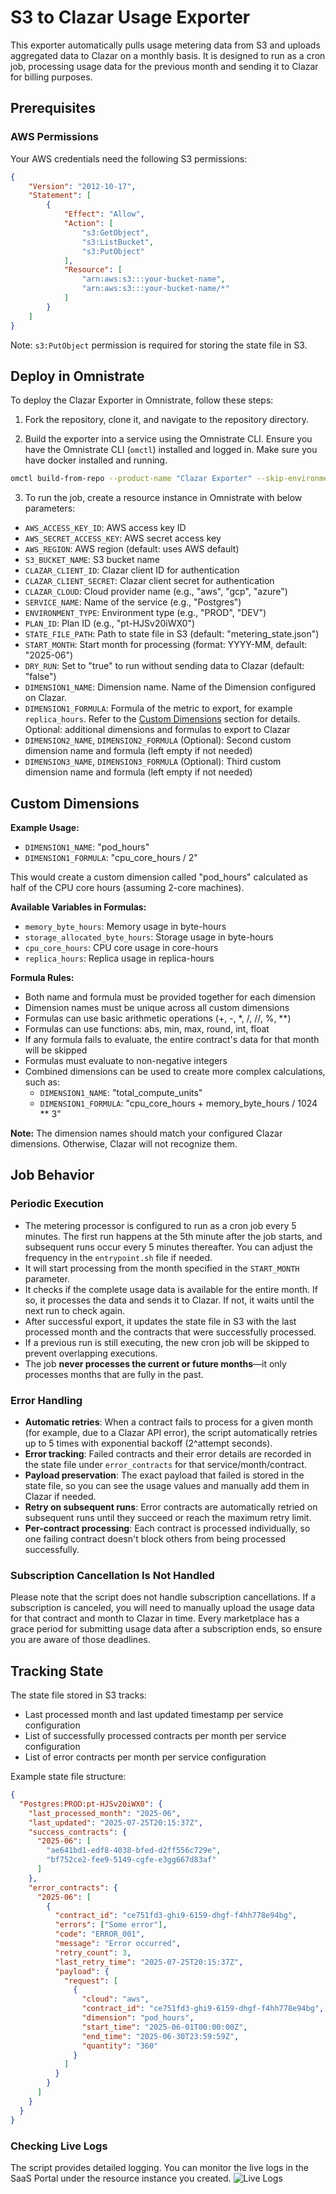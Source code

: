 # S3 to Clazar Usage Exporter

This exporter automatically pulls usage metering data from S3 and uploads aggregated data to Clazar on a monthly basis. It is designed to run as a cron job, processing usage data for the previous month and sending it to Clazar for billing purposes.

## Prerequisites

### AWS Permissions
Your AWS credentials need the following S3 permissions:
```json
{
    "Version": "2012-10-17",
    "Statement": [
        {
            "Effect": "Allow",
            "Action": [
                "s3:GetObject",
                "s3:ListBucket",
                "s3:PutObject"
            ],
            "Resource": [
                "arn:aws:s3:::your-bucket-name",
                "arn:aws:s3:::your-bucket-name/*"
            ]
        }
    ]
}
```

Note: `s3:PutObject` permission is required for storing the state file in S3.

## Deploy in Omnistrate

To deploy the Clazar Exporter in Omnistrate, follow these steps:

1. Fork the repository, clone it, and navigate to the repository directory.

2. Build the exporter into a service using the Omnistrate CLI. Ensure you have the Omnistrate CLI (`omctl`) installed and logged in. Make sure you have docker installed and running.

```bash
omctl build-from-repo --product-name "Clazar Exporter" --skip-environment-promotion
```

3. To run the job, create a resource instance in Omnistrate with below parameters:

- `AWS_ACCESS_KEY_ID`: AWS access key ID
- `AWS_SECRET_ACCESS_KEY`: AWS secret access key
- `AWS_REGION`: AWS region (default: uses AWS default)
- `S3_BUCKET_NAME`: S3 bucket name
- `CLAZAR_CLIENT_ID`: Clazar client ID for authentication
- `CLAZAR_CLIENT_SECRET`: Clazar client secret for authentication
- `CLAZAR_CLOUD`: Cloud provider name (e.g., "aws", "gcp", "azure")
- `SERVICE_NAME`: Name of the service (e.g., "Postgres")
- `ENVIRONMENT_TYPE`: Environment type (e.g., "PROD", "DEV")
- `PLAN_ID`: Plan ID (e.g., "pt-HJSv20iWX0")
- `STATE_FILE_PATH`: Path to state file in S3 (default: "metering_state.json")
- `START_MONTH`: Start month for processing (format: YYYY-MM, default: "2025-06")
- `DRY_RUN`: Set to "true" to run without sending data to Clazar (default: "false")
- `DIMENSION1_NAME`:  Dimension name. Name of the Dimension configured on Clazar.
- `DIMENSION1_FORMULA`: Formula of the metric to export, for example `replica_hours`. Refer to the [Custom Dimensions](#custom-dimensions) section for details.
Optional: additional dimensions and formulas to export to Clazar
- `DIMENSION2_NAME`, `DIMENSION2_FORMULA` (Optional): Second custom dimension name and formula (left empty if not needed)
- `DIMENSION3_NAME`, `DIMENSION3_FORMULA` (Optional): Third custom dimension name and formula (left empty if not needed)

## Custom Dimensions

**Example Usage:**
- `DIMENSION1_NAME`: "pod_hours"
- `DIMENSION1_FORMULA`: "cpu_core_hours / 2"

This would create a custom dimension called "pod_hours" calculated as half of the CPU core hours (assuming 2-core machines).

**Available Variables in Formulas:**
- `memory_byte_hours`: Memory usage in byte-hours
- `storage_allocated_byte_hours`: Storage usage in byte-hours
- `cpu_core_hours`: CPU core usage in core-hours
- `replica_hours`: Replica usage in replica-hours

**Formula Rules:**
- Both name and formula must be provided together for each dimension
- Dimension names must be unique across all custom dimensions
- Formulas can use basic arithmetic operations (+, -, *, /, //, %, **)
- Formulas can use functions: abs, min, max, round, int, float
- If any formula fails to evaluate, the entire contract's data for that month will be skipped
- Formulas must evaluate to non-negative integers
- Combined dimensions can be used to create more complex calculations, such as:
  - `DIMENSION1_NAME`: "total_compute_units"
  - `DIMENSION1_FORMULA`: "cpu_core_hours + memory_byte_hours / 1024 ** 3"

**Note:** The dimension names should match your configured Clazar dimensions. Otherwise, Clazar will not recognize them. 

## Job Behavior

### Periodic Execution
- The metering processor is configured to run as a cron job every 5 minutes. The first run happens at the 5th minute after the job starts, and subsequent runs occur every 5 minutes thereafter. You can adjust the frequency in the `entrypoint.sh` file if needed. 
- It will start processing from the month specified in the `START_MONTH` parameter.
- It checks if the complete usage data is available for the entire month. If so, it processes the data and sends it to Clazar. If not, it waits until the next run to check again.
- After successful export, it updates the state file in S3 with the last processed month and the contracts that were successfully processed.
- If a previous run is still executing, the new cron job will be skipped to prevent overlapping executions.
- The job **never processes the current or future months**—it only processes months that are fully in the past.

### Error Handling

- **Automatic retries**: When a contract fails to process for a given month (for example, due to a Clazar API error), the script automatically retries up to 5 times with exponential backoff (2^attempt seconds).
- **Error tracking**: Failed contracts and their error details are recorded in the state file under `error_contracts` for that service/month/contract.
- **Payload preservation**: The exact payload that failed is stored in the state file, so you can see the usage values and manually add them in Clazar if needed.
- **Retry on subsequent runs**: Error contracts are automatically retried on subsequent runs until they succeed or reach the maximum retry limit.
- **Per-contract processing**: Each contract is processed individually, so one failing contract doesn't block others from being processed successfully.

### Subscription Cancellation Is Not Handled
Please note that the script does not handle subscription cancellations. If a subscription is canceled, you will need to manually upload the usage data for that contract and month to Clazar in time. Every marketplace has a grace period for submitting usage data after a subscription ends, so ensure you are aware of those deadlines.

## Tracking State

The state file stored in S3 tracks:
- Last processed month and last updated timestamp per service configuration
- List of successfully processed contracts per month per service configuration
- List of error contracts per month per service configuration

Example state file structure:
```json
{
  "Postgres:PROD:pt-HJSv20iWX0": {
    "last_processed_month": "2025-06",
    "last_updated": "2025-07-25T20:15:37Z",
    "success_contracts": {
      "2025-06": [
        "ae641bd1-edf8-4038-bfed-d2ff556c729e",
        "bf752ce2-fee9-5149-cgfe-e3gg667d83af"
      ]
    },
    "error_contracts": {
      "2025-06": [
        {
          "contract_id": "ce751fd3-ghi9-6159-dhgf-f4hh778e94bg",
          "errors": ["Some error"],
          "code": "ERROR_001",
          "message": "Error occurred",
          "retry_count": 3,
          "last_retry_time": "2025-07-25T20:15:37Z",
          "payload": {
            "request": [
              {
                "cloud": "aws",
                "contract_id": "ce751fd3-ghi9-6159-dhgf-f4hh778e94bg",
                "dimension": "pod_hours",
                "start_time": "2025-06-01T00:00:00Z",
                "end_time": "2025-06-30T23:59:59Z",
                "quantity": "360"
              }
            ]
          }
        }
      ]
    }
  }
}
```

### Checking Live Logs
The script provides detailed logging. You can monitor the live logs in the SaaS Portal under the resource instance you created. 
![Live Logs](images/live-logs.png)
